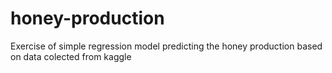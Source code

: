 # honey-production
 Exercise of simple regression model predicting the honey production based on data colected from kaggle
